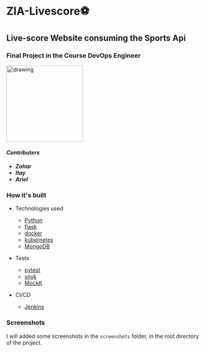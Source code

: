 # ZIA-Livescore⚽
<h2>Live-score Website consuming the Sports Api</>

###  Final Project in the Course DevOps Engineer



<img src="https://www.int-college.co.il/wp-content/webp-express/webp-images/uploads/2020/04/cropped-logo_in_cube.png.webp" alt="drawing" style="width:200px;"/>

#### ***Contributers***
- ***Zohar***
- ***Itay***
- ***Ariel***

### How it's built


* Technologies used
    * [Python](https://www.python.org/)
    * [flask](https://flask.palletsprojects.com/en/2.2.x/)
    * [docker](https://docker.com/)
    * [kubernetes](https://kubernetes.io/)
    * [MongoDB](https://mongodb.com/)


* Tests
    * [pytest](https://pytest.org)
    * [snyk](https://snyk.io)
    * [MockK](https://github.com/mockk/mockk)



* CI/CD
    * [Jenkins](https://jenkins.io/)


### Screenshots

I will added some screenshots in the `screenshots` folder, in the root directory of the project.

